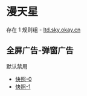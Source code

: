 # 漫天星

存在 1 规则组 - [ltd.sky.okay.cn](/src/apps/ltd.sky.okay.cn.ts)

## 全屏广告-弹窗广告

默认禁用

- [快照-0](https://i.gkd.li/import/13625479)
- [快照-1](https://i.gkd.li/import/13759331)
